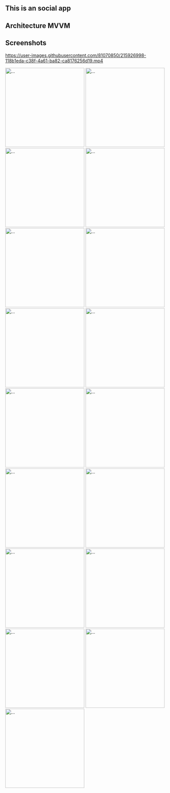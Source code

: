 ## This is an social app
## Architecture MVVM
## Screenshots

https://user-images.githubusercontent.com/81070850/215926998-118b1eda-c38f-4a61-ba82-ca8176256d19.mp4

<div display: inline>
  <img src="https://user-images.githubusercontent.com/81070850/210974795-d739c520-bd57-4f21-b833-aebc8041b039.jpg" alt="..." width="249" />
  <img src="https://user-images.githubusercontent.com/81070850/210974801-a34e326c-3a91-4d39-9e75-5ad5a7fbf6a3.jpg" alt="..." width="249" />
  <img src="https://user-images.githubusercontent.com/81070850/210974867-7b3f345a-dced-463d-9ded-eda6936427f7.jpg" alt="..." width="249" />
  <img src="https://user-images.githubusercontent.com/81070850/210974821-7cc742f9-5a77-42a9-ab50-d98017af1266.jpg" alt="..." width="249" />
  <img src="https://user-images.githubusercontent.com/81070850/210974874-6d408345-23b5-46ad-85b4-5ad5b75a9300.jpg" alt="..." width="249" />
  <img src="https://user-images.githubusercontent.com/81070850/210974921-3c7308a9-9ec5-4538-957c-63c31e751ec6.jpg" alt="..." width="249" />
  <img src="https://user-images.githubusercontent.com/81070850/210974902-55d939b1-5904-47a6-8a62-81a6e362c31b.jpg" alt="..." width="249" />
  <img src="https://user-images.githubusercontent.com/81070850/210974882-60ed323b-8f42-4c4a-a741-e1a581cc23e1.jpg" alt="..." width="249" />
  <img src="https://user-images.githubusercontent.com/81070850/210974884-e0f4287e-7e84-41c5-9ecc-b034cfa97749.jpg" alt="..." width="249" />
  <img src="https://user-images.githubusercontent.com/81070850/210974887-26bce1a9-1194-425f-958d-e6ec8c37ab4d.jpg" alt="..." width="249" />
  <img src="https://user-images.githubusercontent.com/81070850/210974891-380472e6-6f6d-481a-bcf2-813ed966c77c.jpg" alt="..." width="249" />
  <img src="https://user-images.githubusercontent.com/81070850/210974894-00a161c0-5aee-4d61-9e6e-07733575455b.jpg" alt="..." width="249" />
  <img src="https://user-images.githubusercontent.com/81070850/210974895-c9479d18-f1b2-4a85-80ac-c9460f22ebc1.jpg" alt="..." width="249" />
  <img src="https://user-images.githubusercontent.com/81070850/210974880-f8c5b1c5-a55c-4cbf-8757-1142e8044bea.jpg" alt="..." width="249" />
  <img src="https://user-images.githubusercontent.com/81070850/210974906-68469bab-bc50-4de5-a2a9-170d73b4bbeb.jpg" alt="..." width="249" />
  <img src="https://user-images.githubusercontent.com/81070850/210974908-dff3c656-97fb-4d26-8c70-85ac26361a7b.jpg" alt="..." width="249" />
  <img src="https://user-images.githubusercontent.com/81070850/210974915-3111d827-ddfa-4e11-a363-36917ce323a6.jpg" alt="..." width="249" />
</div>


